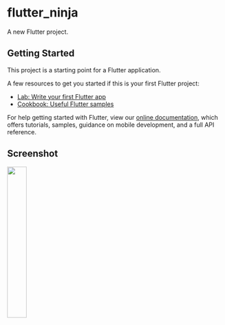 # flutter_ninja

A new Flutter project.

## Getting Started

This project is a starting point for a Flutter application.

A few resources to get you started if this is your first Flutter project:

- [Lab: Write your first Flutter app](https://flutter.dev/docs/get-started/codelab)
- [Cookbook: Useful Flutter samples](https://flutter.dev/docs/cookbook)

For help getting started with Flutter, view our
[online documentation](https://flutter.dev/docs), which offers tutorials,
samples, guidance on mobile development, and a full API reference.

## Screenshot
<a href="url"><img src="https://i.ibb.co/jkdMzgP/Capture-d-cran-2022-03-01-6-54-14-PM.png" align="left" height="30%%" width="30%%" ></a>
